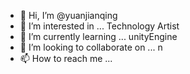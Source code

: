 - 👋 Hi, I’m @yuanjianqing
- 👀 I’m interested in ... Technology Artist
- 🌱 I’m currently learning ... unityEngine
- 💞️ I’m looking to collaborate on ... n
- 📫 How to reach me ...

<!---
yuanjianqing/yuanjianqing is a ✨ special ✨ repository because its `README.md` (this file) appears on your GitHub profile.
You can click the Preview link to take a look at your changes.
--->
